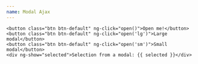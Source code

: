 ```yaml
---
name: Modal Ajax
---
```

<div ng-controller="demoController">
    <script type="text/ng-template" id="myModalContent.html">
        <div class="modal-header">
            <h3 class="modal-title">I'm a modal!</h3>
        </div>
        <div class="modal-body">
            <ul>
                <li ng-repeat="item in items">
                    <a ng-click="selected.item = item">{{ item }}</a>
                </li>
            </ul>
            Selected: <b>{{ selected.item }}</b>
        </div>
        <div class="modal-footer">
            <button class="btn btn-primary" ng-click="ok()">OK</button>
            <button class="btn btn-warning" ng-click="cancel()">Cancel</button>
        </div>
    </script>

    <button class="btn btn-default" ng-click="open()">Open me!</button>
    <button class="btn btn-default" ng-click="open('lg')">Large modal</button>
    <button class="btn btn-default" ng-click="open('sm')">Small modal</button>
    <div ng-show="selected">Selection from a modal: {{ selected }}</div>
</div>

